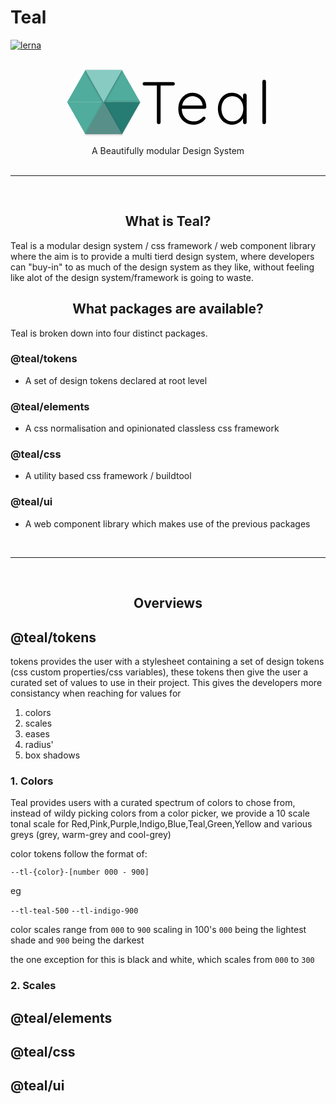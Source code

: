 # Teal

[![lerna](https://img.shields.io/badge/maintained%20with-lerna-cc00ff.svg)](https://lerna.js.org/)

<center><svg width="332" height="138" viewBox="0 0 332 138" fill="none" xmlns="http://www.w3.org/2000/svg">
<path d="M92.221 17.2221L121.506 68.779H62.9359L92.221 17.2221Z" fill="#50AC9C"/>
<path d="M63.0807 68.412L92.3659 119.969H33.7956L63.0807 68.412Z" fill="#50AC9C"/>
<path d="M33.8156 120.279L4.53044 68.7217L63.1007 68.7217L33.8156 120.279Z" fill="#50AC9C"/>
<path d="M33.9371 17.2221L63.2222 68.779H4.65195L33.9371 17.2221Z" fill="#50AC9C"/>
<g filter="url(#filter0_d)">
<path d="M92.3846 120.194L63.0995 68.6374L121.67 68.6374L92.3846 120.194Z" fill="#267C73"/>
</g>
<g filter="url(#filter1_d)">
<path d="M63.0807 68.7425L33.7956 17.1856L92.3659 17.1856L63.0807 68.7425Z" fill="#87CBC3"/>
</g>
<g filter="url(#filter2_d)">
<path d="M63.0807 68.412L33.7956 119.969L92.3659 119.969L63.0807 68.412Z" fill="#588F89"/>
</g>
<path d="M174.04 36.8C174.872 36.8 175.544 37.056 176.056 37.568C176.632 38.08 176.92 38.752 176.92 39.584C176.92 40.416 176.632 41.088 176.056 41.6C175.544 42.048 174.872 42.272 174.04 42.272H154.168V101.12C154.168 101.952 153.88 102.656 153.304 103.232C152.728 103.744 152.024 104 151.192 104C150.296 104 149.56 103.744 148.984 103.232C148.472 102.656 148.216 101.952 148.216 101.12V42.272H128.344C127.512 42.272 126.808 42.016 126.232 41.504C125.72 40.992 125.464 40.32 125.464 39.488C125.464 38.72 125.72 38.08 126.232 37.568C126.808 37.056 127.512 36.8 128.344 36.8H174.04ZM227.262 76.64C227.262 77.408 226.974 78.08 226.398 78.656C225.822 79.168 225.15 79.424 224.382 79.424H188.094C188.094 83.264 188.862 86.72 190.398 89.792C191.998 92.8 194.238 95.2 197.118 96.992C200.062 98.72 203.518 99.584 207.486 99.584C210.558 99.584 213.31 98.944 215.742 97.664C218.174 96.384 220.126 94.752 221.598 92.768C222.302 92.192 222.974 91.904 223.614 91.904C224.254 91.904 224.83 92.16 225.342 92.672C225.854 93.184 226.11 93.76 226.11 94.4C226.11 95.104 225.79 95.776 225.15 96.416C223.102 98.912 220.51 100.96 217.374 102.56C214.302 104.16 211.038 104.96 207.582 104.96C202.654 104.96 198.302 103.904 194.526 101.792C190.75 99.68 187.806 96.736 185.694 92.96C183.582 89.12 182.526 84.704 182.526 79.712C182.526 74.464 183.55 69.888 185.598 65.984C187.71 62.016 190.494 59.008 193.95 56.96C197.406 54.848 201.086 53.792 204.99 53.792C208.83 53.792 212.414 54.688 215.742 56.48C219.134 58.272 221.886 60.896 223.998 64.352C226.11 67.808 227.198 71.904 227.262 76.64ZM204.99 59.36C201.278 59.36 197.822 60.64 194.622 63.2C191.486 65.76 189.47 69.44 188.574 74.24H221.31V73.472C220.99 70.592 220.03 68.096 218.43 65.984C216.83 63.808 214.814 62.176 212.382 61.088C210.014 59.936 207.55 59.36 204.99 59.36ZM288.949 54.944C289.781 54.944 290.453 55.232 290.965 55.808C291.541 56.384 291.829 57.088 291.829 57.92V101.12C291.829 101.952 291.541 102.656 290.965 103.232C290.453 103.744 289.781 104 288.949 104C288.117 104 287.413 103.744 286.837 103.232C286.325 102.656 286.069 101.952 286.069 101.12V94.688C284.469 97.568 282.069 100 278.869 101.984C275.669 103.968 272.181 104.96 268.405 104.96C264.117 104.96 260.245 103.84 256.789 101.6C253.397 99.36 250.709 96.288 248.725 92.384C246.805 88.48 245.845 84.096 245.845 79.232C245.845 74.368 246.837 70.016 248.821 66.176C250.805 62.272 253.493 59.232 256.885 57.056C260.341 54.88 264.149 53.792 268.309 53.792C272.149 53.792 275.669 54.72 278.869 56.576C282.069 58.432 284.469 60.864 286.069 63.872V57.92C286.069 57.088 286.325 56.384 286.837 55.808C287.413 55.232 288.117 54.944 288.949 54.944ZM268.981 99.584C272.309 99.584 275.285 98.72 277.909 96.992C280.597 95.2 282.677 92.768 284.149 89.696C285.685 86.56 286.453 83.072 286.453 79.232C286.453 75.52 285.685 72.128 284.149 69.056C282.677 65.984 280.597 63.584 277.909 61.856C275.285 60.064 272.309 59.168 268.981 59.168C265.653 59.168 262.645 60.032 259.957 61.76C257.333 63.488 255.253 65.888 253.717 68.96C252.245 71.968 251.509 75.392 251.509 79.232C251.509 83.072 252.245 86.56 253.717 89.696C255.189 92.768 257.237 95.2 259.861 96.992C262.549 98.72 265.589 99.584 268.981 99.584ZM322.795 101.12C322.795 101.952 322.507 102.656 321.931 103.232C321.419 103.744 320.747 104 319.915 104C319.083 104 318.379 103.744 317.803 103.232C317.291 102.656 317.035 101.952 317.035 101.12V35.84C317.035 35.008 317.291 34.336 317.803 33.824C318.379 33.248 319.083 32.96 319.915 32.96C320.747 32.96 321.419 33.248 321.931 33.824C322.507 34.336 322.795 35.008 322.795 35.84V101.12Z" fill="black"/>
<defs>
<filter id="filter0_d" x="59.0921" y="65.4887" width="65.4401" height="58.4267" filterUnits="userSpaceOnUse" color-interpolation-filters="sRGB">
<feFlood flood-opacity="0" result="BackgroundImageFix"/>
<feColorMatrix in="SourceAlpha" type="matrix" values="0 0 0 0 0 0 0 0 0 0 0 0 0 0 0 0 0 0 127 0"/>
<feOffset dx="-0.572486" dy="0.286243"/>
<feGaussianBlur stdDeviation="1.71746"/>
<feColorMatrix type="matrix" values="0 0 0 0 0 0 0 0 0 0 0 0 0 0 0 0 0 0 0.25 0"/>
<feBlend mode="normal" in2="BackgroundImageFix" result="effect1_dropShadow"/>
<feBlend mode="normal" in="SourceGraphic" in2="effect1_dropShadow" result="shape"/>
</filter>
<filter id="filter1_d" x="30.0744" y="14.6094" width="66.0126" height="58.9992" filterUnits="userSpaceOnUse" color-interpolation-filters="sRGB">
<feFlood flood-opacity="0" result="BackgroundImageFix"/>
<feColorMatrix in="SourceAlpha" type="matrix" values="0 0 0 0 0 0 0 0 0 0 0 0 0 0 0 0 0 0 127 0"/>
<feOffset dy="1.14497"/>
<feGaussianBlur stdDeviation="1.86058"/>
<feColorMatrix type="matrix" values="0 0 0 0 0 0 0 0 0 0 0 0 0 0 0 0 0 0 0.25 0"/>
<feBlend mode="normal" in2="BackgroundImageFix" result="effect1_dropShadow"/>
<feBlend mode="normal" in="SourceGraphic" in2="effect1_dropShadow" result="shape"/>
</filter>
<filter id="filter2_d" x="30.0744" y="65.8359" width="66.0126" height="58.9992" filterUnits="userSpaceOnUse" color-interpolation-filters="sRGB">
<feFlood flood-opacity="0" result="BackgroundImageFix"/>
<feColorMatrix in="SourceAlpha" type="matrix" values="0 0 0 0 0 0 0 0 0 0 0 0 0 0 0 0 0 0 127 0"/>
<feOffset dy="1.14497"/>
<feGaussianBlur stdDeviation="1.86058"/>
<feColorMatrix type="matrix" values="0 0 0 0 0 0 0 0 0 0 0 0 0 0 0 0 0 0 0.25 0"/>
<feBlend mode="normal" in2="BackgroundImageFix" result="effect1_dropShadow"/>
<feBlend mode="normal" in="SourceGraphic" in2="effect1_dropShadow" result="shape"/>
</filter>
</defs>
</svg>
</center>
<center>A Beautifully modular Design System</center>
<br>
 <hr>
<br>
<center><h2>What is Teal?</h2></center>

Teal is a modular design system / css framework / web component library where the aim is to provide a multi tierd design system, where developers can "buy-in" to as much of the design system as they like, without feeling like alot of the design system/framework is going to waste.

<center><h2>What packages are available?</h2></center>

Teal is broken down into four distinct packages.

### @teal/tokens

- A set of design tokens declared at root level

### @teal/elements

- A css normalisation and opinionated classless css framework

### @teal/css

- A utility based css framework / buildtool

### @teal/ui

- A web component library which makes use of the previous packages

<br>
<hr>
<br>

<center><h2>Overviews</h2></center>

## @teal/tokens

tokens provides the user with a stylesheet containing a set of design tokens (css custom properties/css variables), these tokens then give the user a curated set of values to use in their project. This gives the developers more consistancy when reaching for values for

1. colors
2. scales
3. eases
4. radius'
5. box shadows

### 1. Colors

Teal provides users with a curated spectrum of colors to chose from, instead of wildy picking colors from a color picker, we provide a 10 scale tonal scale for Red,Pink,Purple,Indigo,Blue,Teal,Green,Yellow and various greys (grey, warm-grey and cool-grey)

color tokens follow the format of:

`--tl-{color}-[number 000 - 900]`

eg

`--tl-teal-500`
`--tl-indigo-900`

color scales range from `000` to `900` scaling in 100's `000` being the lightest shade and `900` being the darkest

the one exception for this is black and white, which scales from `000` to `300`

### 2. Scales

## @teal/elements

## @teal/css

## @teal/ui
